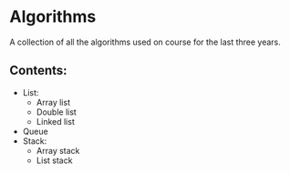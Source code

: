 # Algorithms

A collection of all the algorithms used on course for the last three years.


## Contents: 
* List:
    * Array list
    * Double list
    * Linked list
* Queue 
* Stack:
    * Array stack
    * List stack